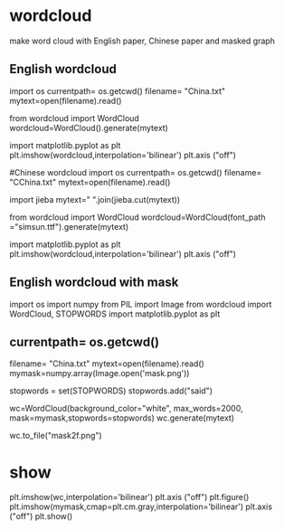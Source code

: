 # wordcloud
make word cloud with English paper, Chinese paper and masked graph 

## English wordcloud
import os
currentpath= os.getcwd()
filename= "China.txt"
mytext=open(filename).read()

from wordcloud import WordCloud
wordcloud=WordCloud().generate(mytext)

import matplotlib.pyplot as plt
plt.imshow(wordcloud,interpolation='bilinear')
plt.axis ("off")

#Chinese wordcloud
import os
currentpath= os.getcwd()
filename= "CChina.txt"
mytext=open(filename).read()

import jieba
mytext=" ".join(jieba.cut(mytext))

from wordcloud import WordCloud
wordcloud=WordCloud(font_path ="simsun.ttf").generate(mytext)

import matplotlib.pyplot as plt
plt.imshow(wordcloud,interpolation='bilinear')
plt.axis ("off")


## English wordcloud with mask
import os
import numpy
from PIL import Image
from wordcloud import WordCloud, STOPWORDS
import matplotlib.pyplot as plt

## currentpath= os.getcwd()
filename= "China.txt"
mytext=open(filename).read()
mymask=numpy.array(Image.open('mask.png'))

stopwords = set(STOPWORDS)
stopwords.add("said")

wc=WordCloud(background_color="white", max_words=2000, mask=mymask,stopwords=stopwords)
wc.generate(mytext)

wc.to_file("mask2f.png")

# show
plt.imshow(wc,interpolation='bilinear')
plt.axis ("off")
plt.figure()
plt.imshow(mymask,cmap=plt.cm.gray,interpolation='bilinear')
plt.axis ("off")
plt.show()
